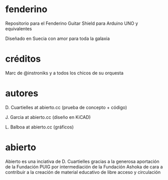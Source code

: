 # fenderino

Repositorio para el Fenderino Guitar Shield para Arduino UNO y equivalentes

Diseñado en Suecia con amor para toda la galaxia

# créditos

Marc de @instroniks y a todos los chicos de su orquesta

# autores

D. Cuartielles at abierto.cc (prueba de concepto + código)

J. Garcia at abierto.cc (diseño en KiCAD)

L. Balboa at abierto.cc (gráficos)

# abierto

Abierto es una inciativa de D. Cuartielles gracias a la generosa aportación de la Fundación PUIG por intermediación de la Fundación Ashoka de cara a contribuir a la creación de material educativo de libre acceso y circulación
